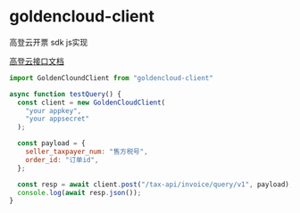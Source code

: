 # goldencloud-client

高登云开票 sdk js实现

[高登云接口文档](https://docs.gc365.com/%E4%BA%91%E5%BC%80%E7%A5%A8/%E4%BA%A7%E5%93%81%E4%BB%8B%E7%BB%8D/%E4%BA%A7%E5%93%81%E6%A6%82%E8%BF%B0.html)

``` js
import GoldenCloundClient from "goldencloud-client"

async function testQuery() {
  const client = new GoldenCloudClient(
    "your appkey",
    "your appsecret"
  );

  const payload = {
    seller_taxpayer_num: "售方税号",
    order_id: "订单id",
  };

  const resp = await client.post("/tax-api/invoice/query/v1", payload);
  console.log(await resp.json());
}
```

